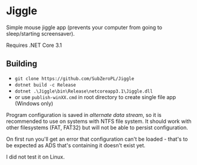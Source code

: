 # Jiggle
Simple mouse jiggle app (prevents your computer from going to sleep/starting screensaver).

Requires .NET Core 3.1

## Building
- `git clone https://github.com/SubZeroPL/Jiggle`
- `dotnet build -c Release`
- `dotnet .\Jiggle\bin\Release\netcoreapp3.1\Jiggle.dll`
- or use `publish-winXX.cmd` in root directory to create single file app (Windows only)

Program configuration is saved in _alternate data stream_, so it is recommended to use on systems with NTFS file system. It should work with other filesystems (FAT, FAT32) but will not be able to persist configuration.

On first run you'll get an error that configuration can't be loaded - that's to be expected as ADS that's containing it doesn't exist yet.

I did not test it on Linux.
